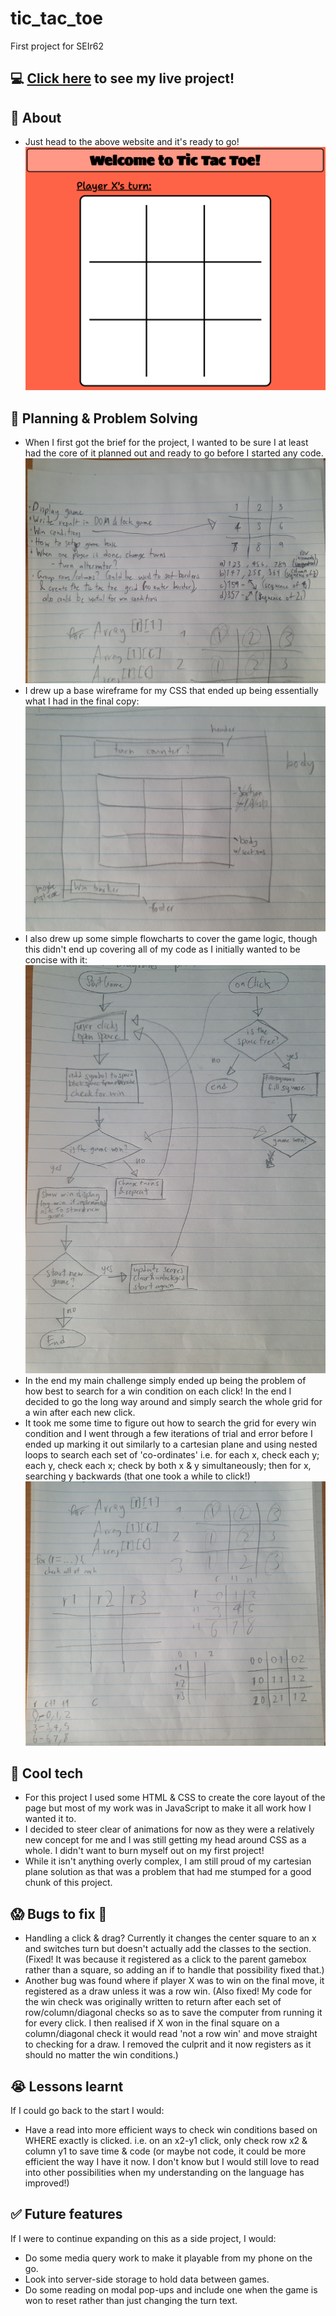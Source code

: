 # tic_tac_toe
First project for SEIr62
## :computer: [Click here](https://kaipeps.github.io/tic_tac_toe/) to see my live project!
## :page_facing_up: About
- Just head to the above website and it's ready to go!
![screenshot](./image_assets/website_screenshot_1.png)
## :pencil: Planning & Problem Solving
- When I first got the brief for the project, I wanted to be sure I at least had the core of it planned out and ready to go before I started any code.
![planning](./image_assets/original_planning.jpg)
- I drew up a base wireframe for my CSS that ended up being essentially what I had in the final copy:
![wireframing](./image_assets/wireframing.jpg)
- I also drew up some simple flowcharts to cover the game logic, though this didn't end up covering all of my code as I initially wanted to be concise with it:
![flowcharting](./image_assets/flowcharting.jpg)
- In the end my main challenge simply ended up being the problem of how best to search for a win condition on each click! In the end I decided to go the long way around and simply search the whole grid for a win after each new click.
- It took me some time to figure out how to search the grid for every win condition and I went through a few iterations of trial and error before I ended up marking it out similarly to a cartesian plane and using nested loops to search each set of 'co-ordinates' i.e. for each x, check each y; each y, check each x; check by both x & y simultaneously; then for x, searching y backwards (that one took a while to click!)
![array-trialling](./image_assets/array_trialling.jpg)
## :rocket: Cool tech
- For this project I used some HTML & CSS to create the core layout of the page but most of my work was in JavaScript to make it all work how I wanted it to.
- I decided to steer clear of animations for now as they were a relatively new concept for me and I was still getting my head around CSS as a whole. I didn't want to burn myself out on my first project!
- While it isn't anything overly complex, I am still proud of my cartesian plane solution as that was a problem that had me stumped for a good chunk of this project.
## :scream: Bugs to fix :poop:
- Handling a click & drag? Currently it changes the center square to an x and switches turn but doesn't actually add the classes to the section. (Fixed! It was because it registered as a click to the parent gamebox rather than a square, so adding an if to handle that possibility fixed that.)
- Another bug was found where if player X was to win on the final move, it registered as a draw unless it was a row win. (Also fixed! My code for the win check was originally written to return after each set of row/column/diagonal checks so as to save the computer from running it for every click. I then realised if X won in the final square on a column/diagonal check it would read 'not a row win' and move straight to checking for a draw. I removed the culprit and it now registers as it should no matter the win conditions.)
## :sob: Lessons learnt
If I could go back to the start I would:
- Have a read into more efficient ways to check win conditions based on WHERE exactly is clicked. i.e. on an x2-y1 click, only check row x2 & column y1 to save time & code (or maybe not code, it could be more efficient the way I have it now. I don't know but I would still love to read into other possibilities when my understanding on the language has improved!)
## :white_check_mark: Future features
If I were to continue expanding on this as a side project, I would:
- Do some media query work to make it playable from my phone on the go.
- Look into server-side storage to hold data between games.
- Do some reading on modal pop-ups and include one when the game is won to reset rather than just changing the turn text.